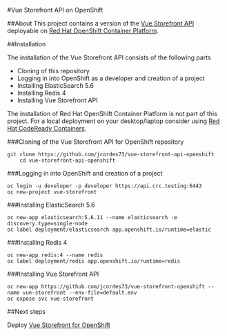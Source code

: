 #Vue Storefront API on OpenShift

##About
This project contains a version of the [Vue Storefront API](https://github.com/DivanteLtd/vue-storefront-api) deployable on [Red Hat OpenShift Container Platform](https://www.openshift.com/products/container-platform).

##Installation

The installation of the Vue Storefront API consists of the following parts

- Cloning of this repository
- Logging in into OpenShift as a developer and creation of a project
- Installing ElasticSearch 5.6
- Installing Redis 4
- Installing Vue Storefront API

The installation of Red Hat OpenShift Container Platform is not part of this project. For a local deployment on your desktop/laptop consider using [Red Hat CodeReady Containers](https://developers.redhat.com/products/codeready-containers/overview).

###Cloning of the Vue Storefront API for OpenShift repository

	git clone https://github.com/jcordes73/vue-storefront-api-openshift
        cd vue-storefront-api-openshift

###Logging in into OpenShift and creation of a project

	oc login -u developer -p developer https://api.crc.testing:6443
	oc new-project vue-storefront

###Installing ElasticSearch 5.6

	oc new-app elasticsearch:5.6.11 --name elasticsearch -e discovery.type=single-node
	oc label deployment/elasticsearch app.openshift.io/runtime=elastic

###Installing Redis 4

	oc new-app redis:4 --name redis
	oc label deployment/redis app.openshift.io/runtime=redis

###Installing Vue Storefront API

	oc new-app https://github.com/jcordes73/vue-storefront-openshift --name vue-storefront --env-file=default.env
	oc expose svc vue-storefront

##Next steps

Deploy [Vue Storefront for OpenShift](https://github.com/jcordes73/vue-storefront-openshift)
